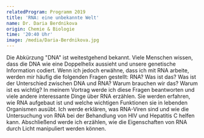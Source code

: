 ```yaml
---
relatedProgram: Programm 2019
title: 'RNA: eine unbekannte Welt'
name: Dr. Daria Berdnikova
origin: Chemie & Biologie
time: '20:40 Uhr'
image: /media/Daria-Berdnikova.jpg
---
```

Die Abkürzung "DNA" ist weitestgehend bekannt. Viele Menschen wissen, dass die DNA wie eine Doppelhelix aussieht und unsere genetische Information codiert. Wenn ich jedoch erwähne, dass ich mit RNA arbeite, werden mir häufig die folgenden Fragen gestellt: RNA? Was ist das? Was ist der Unterschied zwischen DNA und RNA? Warum brauchen wir das? Warum ist es wichtig? In meinem Vortrag werde ich diese Fragen beantworten und viele andere interessante Dinge über RNA erzählen. Sie werden erfahren, wie RNA aufgebaut ist und welche wichtigen Funktionen sie in lebenden Organismen ausübt. Ich werde erklären, was RNA-Viren sind und wie die Untersuchung von RNA bei der Behandlung von HIV und Hepatitis C helfen kann. Abschließend werde ich erzählen, wie die Eigenschaften von RNA durch Licht manipuliert werden können.
